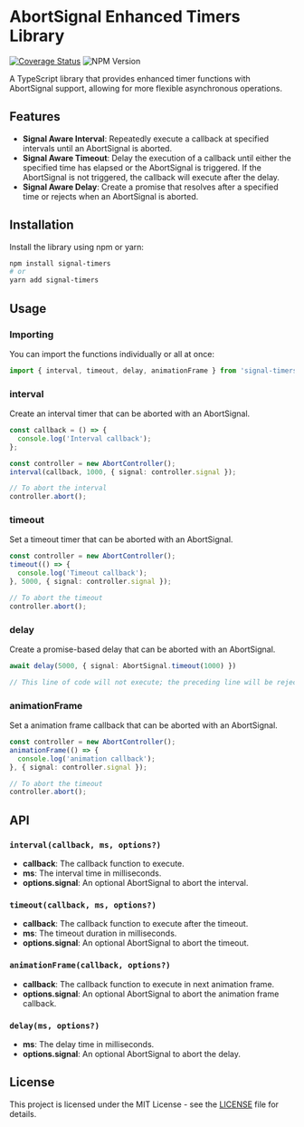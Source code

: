 # AbortSignal Enhanced Timers Library

[![Coverage Status](https://coveralls.io/repos/github/e7h4n/signal-timers/badge.svg?branch=coveralls)](https://coveralls.io/github/e7h4n/signal-timers?branch=coveralls) ![NPM Version](https://img.shields.io/npm/v/signal-timers)

A TypeScript library that provides enhanced timer functions with AbortSignal support, allowing for more flexible asynchronous operations.

## Features

- **Signal Aware Interval**: Repeatedly execute a callback at specified intervals until an AbortSignal is aborted.
- **Signal Aware Timeout**: Delay the execution of a callback until either the specified time has elapsed or the AbortSignal is triggered. If the AbortSignal is not triggered, the callback will execute after the delay.
- **Signal Aware Delay**: Create a promise that resolves after a specified time or rejects when an AbortSignal is aborted.

## Installation

Install the library using npm or yarn:

```bash
npm install signal-timers
# or
yarn add signal-timers
```

## Usage

### Importing

You can import the functions individually or all at once:

```typescript
import { interval, timeout, delay, animationFrame } from 'signal-timers';
```

### interval

Create an interval timer that can be aborted with an AbortSignal.

```typescript
const callback = () => {
  console.log('Interval callback');
};

const controller = new AbortController();
interval(callback, 1000, { signal: controller.signal });

// To abort the interval
controller.abort();
```

### timeout

Set a timeout timer that can be aborted with an AbortSignal.

```typescript
const controller = new AbortController();
timeout(() => {
  console.log('Timeout callback');
}, 5000, { signal: controller.signal });

// To abort the timeout
controller.abort();
```

### delay

Create a promise-based delay that can be aborted with an AbortSignal.

```typescript
await delay(5000, { signal: AbortSignal.timeout(1000) })

// This line of code will not execute; the preceding line will be rejected after 1000ms, throwing an AbortError.
```

### animationFrame

Set a animation frame callback that can be aborted with an AbortSignal.

```typescript
const controller = new AbortController();
animationFrame(() => {
  console.log('animation callback');
}, { signal: controller.signal });

// To abort the timeout
controller.abort();
```

## API

### `interval(callback, ms, options?)`

- **callback**: The callback function to execute.
- **ms**: The interval time in milliseconds.
- **options.signal**: An optional AbortSignal to abort the interval.

### `timeout(callback, ms, options?)`

- **callback**: The callback function to execute after the timeout.
- **ms**: The timeout duration in milliseconds.
- **options.signal**: An optional AbortSignal to abort the timeout.

### `animationFrame(callback, options?)`

- **callback**: The callback function to execute in next animation frame.
- **options.signal**: An optional AbortSignal to abort the animation frame callback.

### `delay(ms, options?)`

- **ms**: The delay time in milliseconds.
- **options.signal**: An optional AbortSignal to abort the delay.

## License

This project is licensed under the MIT License - see the [LICENSE](LICENSE) file for details.